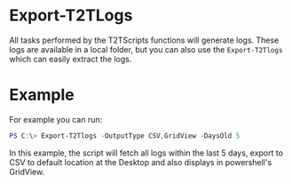 # Export-T2TLogs

All tasks performed by the T2TScripts functions will generate logs. These logs are available in a local folder, but you can also use the `Export-T2Tlogs` which can easily extract the logs.

# Example

For example you can run:
``` powershell
PS C:\> Export-T2Tlogs -OutputType CSV,GridView -DaysOld 5
```  

In this example, the script will fetch all logs within the last 5 days, export to CSV to default location at the Desktop and also displays in powershell's GridView.